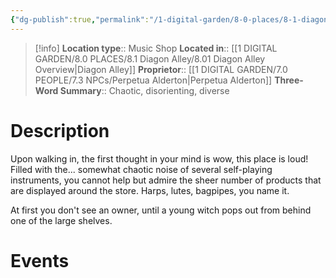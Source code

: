 ```yaml
---
{"dg-publish":true,"permalink":"/1-digital-garden/8-0-places/8-1-diagon-alley/8-1-03-concordia-and-plunkett-musical-instruments/","tags":["#place","diagon-alley","shop"]}
---
```


>[!info]
>**Location type**::  Music Shop
>**Located in**:: [[1 DIGITAL GARDEN/8.0 PLACES/8.1 Diagon Alley/8.01 Diagon Alley Overview\|Diagon Alley]]
>**Proprietor**:: [[1 DIGITAL GARDEN/7.0 PEOPLE/7.3 NPCs/Perpetua Alderton\|Perpetua Alderton]]
>**Three-Word Summary**:: Chaotic, disorienting, diverse 

# Description

Upon walking in, the first thought in your mind is wow, this place is loud! Filled with the... somewhat chaotic noise of several self-playing instruments, you cannot help but admire the sheer number of products that are displayed around the store. Harps, lutes, bagpipes, you name it. 

At first you don't see an owner, until a young witch pops out from behind one of the large shelves.

# Events

